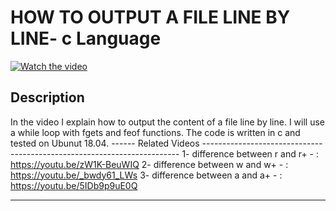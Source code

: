 # HOW TO OUTPUT A FILE LINE BY LINE- c Language

[![Watch the video](https://img.youtube.com/vi/SlKJzjj7P8A/hqdefault.jpg)](https://youtu.be/SlKJzjj7P8A)

## Description 

In the video I explain how to output the content of a file line by line. I will use a while loop with fgets and feof functions. The code is written in c and tested on Ubunut 18.04.
------   Related Videos  ------------------------------------------------------------------------
1- difference between r and r+ -  : https://youtu.be/zW1K-BeuWIQ
2- difference between w and w+ - :  https://youtu.be/_bwdy61_LWs
3- difference between a and a+ - :  https://youtu.be/5IDb9p9uE0Q

-------------------------------------------------------------------------------------------------------------

